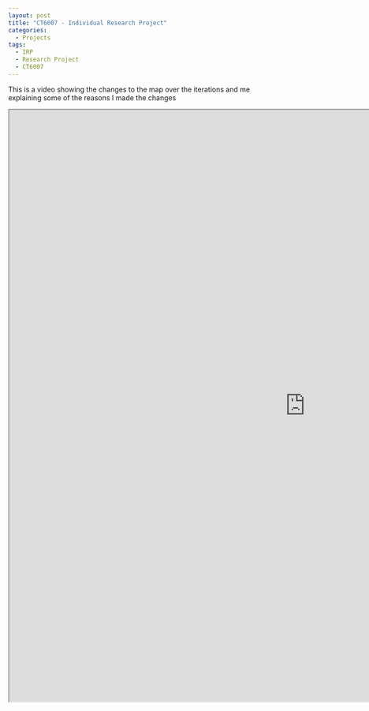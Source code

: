 ```yaml
---
layout: post
title: "CT6007 - Individual Research Project"
categories:
  - Projects
tags:
  - IRP
  - Research Project
  - CT6007
---
```

This is a video showing the changes to the map over the iterations and me explaining some of the reasons I made the changes
<iframe src="https://docs.google.com/document/d/e/2PACX-1vTv8taWIDsNDzyL4UsmWYb3w_mAYw38201dNzImWu76x_H1hzze3Q8canQLzGqL3w/pub?embedded=true" width="1200" height="1200"></iframe>
